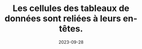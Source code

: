 ---
N: '236'
Rubrique: Structure et code
title: Les cellules des tableaux de données sont reliées à leurs en-têtes. 
detail: Les cellules des tableaux de données sont reliées à leurs en-têtes. 
abstract: 
categories: [" Structure et code"]
agrege: O4236-E075
opquast: '4 236'
indiceebook: '75'
description: "Règle n° 075"
before: "074"
weight: "075"
after: "076"
actif: '1'
layout: rules
date: 2023-09-28
tags: ["", ""]
objectif: ["", ""]
Meo: [""]
Controle: [""
]
Source: ["Opquast"]
Referentiel: [""]
Steps: ["", ""]
---